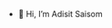 - 👋 Hi, I’m Adisit Saisom


<!---
saisom/saisom is a ✨ special ✨ repository because its `README.md` (this file) appears on your GitHub profile.
You can click the Preview link to take a look at your changes.
--->
